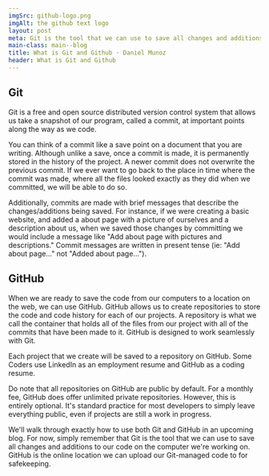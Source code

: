 ```yaml
---
imgSrc: github-logo.png
imgAlt: the github text logo
layout: post
meta: Git is the tool that we can use to save all changes and additions to our code on the computer we're working on. GitHub is the online location we can upload our Git-managed code to for safekeeping.
main-class: main--blog
title: What is Git and Github · Daniel Munoz
header: What is Git and Github
---
```


## Git
Git is a free and open source distributed version control system that allows us take a snapshot of our program, called a commit, at important points along the way as we code.

You can think of a commit like a save point on a document that you are writing. Although unlike a save, once a commit is made, it is permanently stored in the history of the project. A newer commit does not overwrite the previous commit. If we ever want to go back to the place in time where the commit was made, where all the files looked exactly as they did when we committed, we will be able to do so.

Additionally, commits are made with brief messages that describe the changes/additions being saved. For instance, if we were creating a basic website, and added a about page with a picture of ourselves and a description about us, when we saved those changes by committing we would include a message like "Add about page with pictures and descriptions." Commit messages are written in present tense (ie: "Add about page..." not "Added about page...").

## GitHub
When we are ready to save the code from our computers to a location on the web, we can use GitHub. GitHub allows us to create repositories to store the code and code history for each of our projects. A repository is what we call the container that holds all of the files from our project with all of the commits that have been made to it. GitHub is designed to work seamlessly with Git.

Each project that we create will be saved to a repository on GitHub. Some Coders use LinkedIn as an employment resume and GitHub as a coding resume.

Do note that all repositories on GitHub are public by default. For a monthly fee, GitHub does offer unlimited private repositories. However, this is entirely optional. It's standard practice for most developers to simply leave everything public, even if projects are still a work in progress.

We'll walk through exactly how to use both Git and GitHub in an upcoming blog. For now, simply remember that Git is the tool that we can use to save all changes and additions to our code on the computer we're working on. GitHub is the online location we can upload our Git-managed code to for safekeeping.